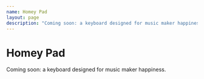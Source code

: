 ```yaml
---
name: Homey Pad
layout: page
description: "Coming soon: a keyboard designed for music maker happiness."
---
```

# Homey Pad

Coming soon: a keyboard designed for music maker happiness.
